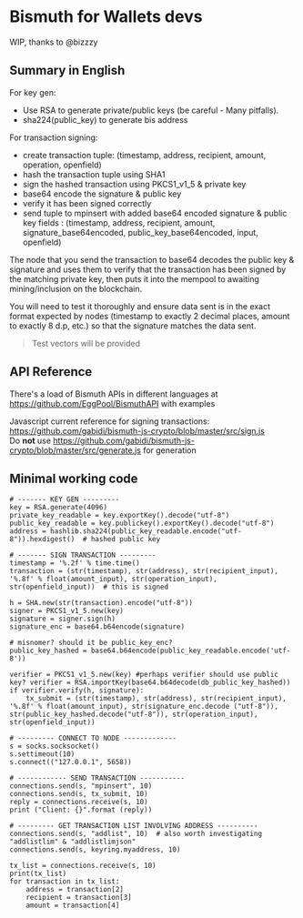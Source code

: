 # Bismuth for Wallets devs

WIP, thanks to @bizzzy

## Summary in English

For key gen:
- Use RSA to generate private/public keys (be careful - Many pitfalls).
- sha224(public_key) to generate bis address

For transaction signing:
- create transaction tuple: (timestamp, address, recipient, amount, operation, openfield)
- hash the transaction tuple using SHA1
- sign the hashed transaction using PKCS1_v1_5 & private key
- base64 encode the signature & public key
- verify it has been signed correctly
- send tuple to mpinsert with added base64 encoded signature & public key fields : (timestamp, address, recipient, amount, signature_base64encoded, public_key_base64encoded, input, openfield)

The node that you send the transaction to base64 decodes the public key & signature and uses them to verify that the transaction has been signed by the matching private key, then puts it into the mempool to awaiting mining/inclusion on the blockchain.

You will need to test it thoroughly and ensure data sent is in the exact format expected by nodes (timestamp to exactly 2 decimal places, amount to exactly 8 d.p, etc.) so that the signature matches the data sent.

> Test vectors will be provided

## API Reference

There's a load of Bismuth APIs in different languages at https://github.com/EggPool/BismuthAPI with examples

Javascript current reference for signing transactions: https://github.com/gabidi/bismuth-js-crypto/blob/master/src/sign.js  
Do **not** use https://github.com/gabidi/bismuth-js-crypto/blob/master/src/generate.js for generation

## Minimal working code

```
# ------- KEY GEN ---------
key = RSA.generate(4096)
private_key_readable = key.exportKey().decode("utf-8")
public_key_readable = key.publickey().exportKey().decode("utf-8")
address = hashlib.sha224(public_key_readable.encode("utf-8")).hexdigest()  # hashed public key

# ------- SIGN TRANSACTION ---------
timestamp = '%.2f' % time.time()
transaction = (str(timestamp), str(address), str(recipient_input), '%.8f' % float(amount_input), str(operation_input), str(openfield_input))  # this is signed

h = SHA.new(str(transaction).encode("utf-8"))
signer = PKCS1_v1_5.new(key)
signature = signer.sign(h)
signature_enc = base64.b64encode(signature)

# misnomer? should it be public_key_enc?
public_key_hashed = base64.b64encode(public_key_readable.encode('utf-8')) 

verifier = PKCS1_v1_5.new(key) #perhaps verifier should use public key? verifier = RSA.importKey(base64.b64decode(db_public_key_hashed))
if verifier.verify(h, signature):
    tx_submit = (str(timestamp), str(address), str(recipient_input), '%.8f' % float(amount_input), str(signature_enc.decode ("utf-8")), str(public_key_hashed.decode("utf-8")), str(operation_input), str(openfield_input))
    
# --------- CONNECT TO NODE -------------
s = socks.socksocket()
s.settimeout(10)
s.connect(("127.0.0.1", 5658))

# ------------ SEND TRANSACTION -----------
connections.send(s, "mpinsert", 10)
connections.send(s, tx_submit, 10)
reply = connections.receive(s, 10)
print ("Client: {}".format (reply))

# --------- GET TRANSACTION LIST INVOLVING ADDRESS ----------
connections.send(s, "addlist", 10)  # also worth investigating "addlistlim" & "addlistlimjson"
connections.send(s, keyring.myaddress, 10)

tx_list = connections.receive(s, 10)
print(tx_list)
for transaction in tx_list:
    address = transaction[2]
    recipient = transaction[3]
    amount = transaction[4]

```
